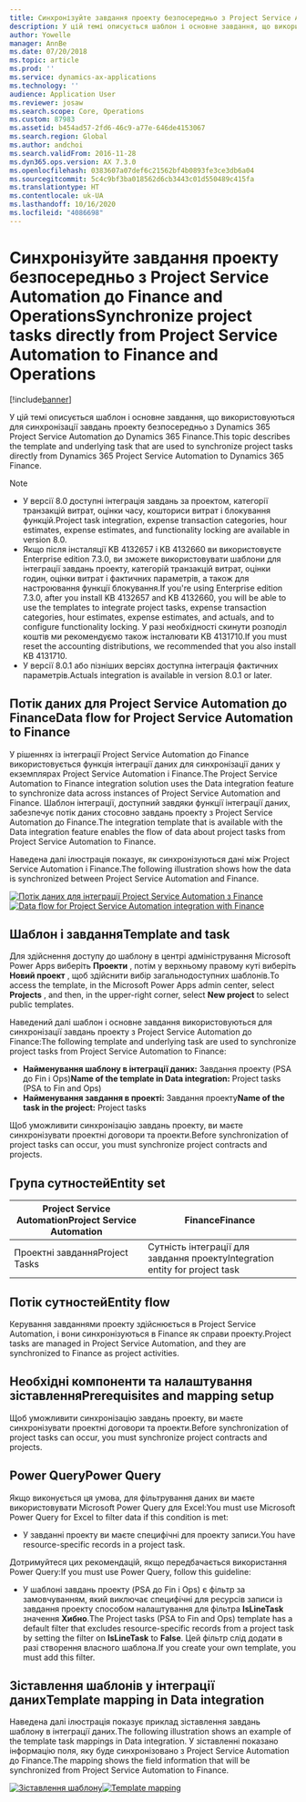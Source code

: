 ```yaml
---
title: Синхронізуйте завдання проекту безпосередньо з Project Service Automation до Finance and Operations
description: У цій темі описується шаблон і основне завдання, що використовуються для синхронізації завдань проекту безпосередньо з Microsoft Dynamics 365 Project Service Automation до Dynamics 365 Finance.
author: Yowelle
manager: AnnBe
ms.date: 07/20/2018
ms.topic: article
ms.prod: ''
ms.service: dynamics-ax-applications
ms.technology: ''
audience: Application User
ms.reviewer: josaw
ms.search.scope: Core, Operations
ms.custom: 87983
ms.assetid: b454ad57-2fd6-46c9-a77e-646de4153067
ms.search.region: Global
ms.author: andchoi
ms.search.validFrom: 2016-11-28
ms.dyn365.ops.version: AX 7.3.0
ms.openlocfilehash: 0383607a07def6c21562bf4b0893fe3ce3db6a04
ms.sourcegitcommit: 5c4c9bf3ba018562d6cb3443c01d550489c415fa
ms.translationtype: HT
ms.contentlocale: uk-UA
ms.lasthandoff: 10/16/2020
ms.locfileid: "4086698"
---
```

# <a name="synchronize-project-tasks-directly-from-project-service-automation-to-finance-and-operations"></a><span data-ttu-id="e4110-103">Синхронізуйте завдання проекту безпосередньо з Project Service Automation до Finance and Operations</span><span class="sxs-lookup"><span data-stu-id="e4110-103">Synchronize project tasks directly from Project Service Automation to Finance and Operations</span></span>

[!include[banner](../includes/banner.md)]

<span data-ttu-id="e4110-104">У цій темі описується шаблон і основне завдання, що використовуються для синхронізації завдань проекту безпосередньо з Dynamics 365 Project Service Automation до Dynamics 365 Finance.</span><span class="sxs-lookup"><span data-stu-id="e4110-104">This topic describes the template and underlying task that are used to synchronize project tasks directly from Dynamics 365 Project Service Automation to Dynamics 365 Finance.</span></span>

> [!NOTE]
> - <span data-ttu-id="e4110-105">У версії 8.0 доступні інтеграція завдань за проектом, категорії транзакцій витрат, оцінки часу, кошториси витрат і блокування функцій.</span><span class="sxs-lookup"><span data-stu-id="e4110-105">Project task integration, expense transaction categories, hour estimates, expense estimates, and functionality locking are available in version 8.0.</span></span>
> - <span data-ttu-id="e4110-106">Якщо після інсталяції KB 4132657 і KB 4132660 ви використовуєте Enterprise edition 7.3.0, ви зможете використовувати шаблони для інтеграції завдань проекту, категорій транзакцій витрат, оцінки годин, оцінки витрат і фактичних параметрів, а також для настроювання функції блокування.</span><span class="sxs-lookup"><span data-stu-id="e4110-106">If you're using Enterprise edition 7.3.0, after you install KB 4132657 and KB 4132660, you will be able to use the templates to integrate project tasks, expense transaction categories, hour estimates, expense estimates, and actuals, and to configure functionality locking.</span></span> <span data-ttu-id="e4110-107">У разі необхідності скинути розподіл коштів ми рекомендуємо також інсталювати KB 4131710.</span><span class="sxs-lookup"><span data-stu-id="e4110-107">If you must reset the accounting distributions, we recommended that you also install KB 4131710.</span></span>
> - <span data-ttu-id="e4110-108">У версії 8.0.1 або пізніших версіях доступна інтеграція фактичних параметрів.</span><span class="sxs-lookup"><span data-stu-id="e4110-108">Actuals integration is available in version 8.0.1 or later.</span></span>

## <a name="data-flow-for-project-service-automation-to-finance"></a><span data-ttu-id="e4110-109">Потік даних для Project Service Automation до Finance</span><span class="sxs-lookup"><span data-stu-id="e4110-109">Data flow for Project Service Automation to Finance</span></span>

<span data-ttu-id="e4110-110">У рішеннях із інтеграції Project Service Automation до Finance використовується функція інтеграції даних для синхронізації даних у екземплярах Project Service Automation і Finance.</span><span class="sxs-lookup"><span data-stu-id="e4110-110">The Project Service Automation to Finance integration solution uses the Data integration feature to synchronize data across instances of Project Service Automation and Finance.</span></span> <span data-ttu-id="e4110-111">Шаблон інтеграції, доступний завдяки функції інтеграції даних, забезпечує потік даних стосовно завдань проекту з Project Service Automation до Finance.</span><span class="sxs-lookup"><span data-stu-id="e4110-111">The integration template that is available with the Data integration feature enables the flow of data about project tasks from Project Service Automation to Finance.</span></span>

<span data-ttu-id="e4110-112">Наведена далі ілюстрація показує, як синхронізуються дані між Project Service Automation і Finance.</span><span class="sxs-lookup"><span data-stu-id="e4110-112">The following illustration shows how the data is synchronized between Project Service Automation and Finance.</span></span>

<span data-ttu-id="e4110-113">[![Потік даних для інтеграції Project Service Automation з Finance](./media/ProjectTasksFlow.png)](./media/ProjectTasksFlow.png)</span><span class="sxs-lookup"><span data-stu-id="e4110-113">[![Data flow for Project Service Automation integration with Finance](./media/ProjectTasksFlow.png)](./media/ProjectTasksFlow.png)</span></span>

## <a name="template-and-task"></a><span data-ttu-id="e4110-114">Шаблон і завдання</span><span class="sxs-lookup"><span data-stu-id="e4110-114">Template and task</span></span>

<span data-ttu-id="e4110-115">Для здійснення доступу до шаблону в центрі адміністрування Microsoft Power Apps виберіть **Проекти** , потім у верхньому правому куті виберіть **Новий проект** , щоб здійснити вибір загальнодоступних шаблонів.</span><span class="sxs-lookup"><span data-stu-id="e4110-115">To access the template, in the Microsoft Power Apps admin center, select **Projects** , and then, in the upper-right corner, select **New project** to select public templates.</span></span>

<span data-ttu-id="e4110-116">Наведений далі шаблон і основне завдання використовуються для синхронізації завдань проекту з Project Service Automation до Finance:</span><span class="sxs-lookup"><span data-stu-id="e4110-116">The following template and underlying task are used to synchronize project tasks from Project Service Automation to Finance:</span></span>

- <span data-ttu-id="e4110-117">**Найменування шаблону в інтеграції даних:** Завдання проекту (PSA до Fin і Ops)</span><span class="sxs-lookup"><span data-stu-id="e4110-117">**Name of the template in Data integration:** Project tasks (PSA to Fin and Ops)</span></span>
- <span data-ttu-id="e4110-118">**Найменування завдання в проекті:** Завдання проекту</span><span class="sxs-lookup"><span data-stu-id="e4110-118">**Name of the task in the project:** Project tasks</span></span>

<span data-ttu-id="e4110-119">Щоб уможливити синхронізацію завдань проекту, ви маєте синхронізувати проектні договори та проекти.</span><span class="sxs-lookup"><span data-stu-id="e4110-119">Before synchronization of project tasks can occur, you must synchronize project contracts and projects.</span></span>

## <a name="entity-set"></a><span data-ttu-id="e4110-120">Група сутностей</span><span class="sxs-lookup"><span data-stu-id="e4110-120">Entity set</span></span>

| <span data-ttu-id="e4110-121">Project Service Automation</span><span class="sxs-lookup"><span data-stu-id="e4110-121">Project Service Automation</span></span> | <span data-ttu-id="e4110-122">Finance</span><span class="sxs-lookup"><span data-stu-id="e4110-122">Finance</span></span>                             |
|----------------------------|-------------------------------------|
| <span data-ttu-id="e4110-123">Проектні завдання</span><span class="sxs-lookup"><span data-stu-id="e4110-123">Project Tasks</span></span>              | <span data-ttu-id="e4110-124">Сутність інтеграції для завдання проекту</span><span class="sxs-lookup"><span data-stu-id="e4110-124">Integration entity for project task</span></span> |

## <a name="entity-flow"></a><span data-ttu-id="e4110-125">Потік сутностей</span><span class="sxs-lookup"><span data-stu-id="e4110-125">Entity flow</span></span>

<span data-ttu-id="e4110-126">Керування завданнями проекту здійснюється в Project Service Automation, і вони синхронізуються в Finance як справи проекту.</span><span class="sxs-lookup"><span data-stu-id="e4110-126">Project tasks are managed in Project Service Automation, and they are synchronized to Finance as project activities.</span></span>

## <a name="prerequisites-and-mapping-setup"></a><span data-ttu-id="e4110-127">Необхідні компоненти та налаштування зіставлення</span><span class="sxs-lookup"><span data-stu-id="e4110-127">Prerequisites and mapping setup</span></span>

<span data-ttu-id="e4110-128">Щоб уможливити синхронізацію завдань проекту, ви маєте синхронізувати проектні договори та проекти.</span><span class="sxs-lookup"><span data-stu-id="e4110-128">Before synchronization of project tasks can occur, you must synchronize project contracts and projects.</span></span>

## <a name="power-query"></a><span data-ttu-id="e4110-129">Power Query</span><span class="sxs-lookup"><span data-stu-id="e4110-129">Power Query</span></span>

<span data-ttu-id="e4110-130">Якщо виконується ця умова, для фільтрування даних ви маєте використовувати Microsoft Power Query для Excel:</span><span class="sxs-lookup"><span data-stu-id="e4110-130">You must use Microsoft Power Query for Excel to filter data if this condition is met:</span></span>

- <span data-ttu-id="e4110-131">У завданні проекту ви маєте специфічні для проекту записи.</span><span class="sxs-lookup"><span data-stu-id="e4110-131">You have resource-specific records in a project task.</span></span>

<span data-ttu-id="e4110-132">Дотримуйтеся цих рекомендацій, якщо передбачається використання Power Query:</span><span class="sxs-lookup"><span data-stu-id="e4110-132">If you must use Power Query, follow this guideline:</span></span>

- <span data-ttu-id="e4110-133">У шаблоні завдань проекту (PSA до Fin і Ops) є фільтр за замовчуванням, який виключає специфічні для ресурсів записи із завдання проекту способом налаштування для фільтра **IsLineTask** значення **Хибно**.</span><span class="sxs-lookup"><span data-stu-id="e4110-133">The Project tasks (PSA to Fin and Ops) template has a default filter that excludes resource-specific records from a project task by setting the filter on **IsLineTask** to **False**.</span></span> <span data-ttu-id="e4110-134">Цей фільтр слід додати в разі створення власного шаблона.</span><span class="sxs-lookup"><span data-stu-id="e4110-134">If you create your own template, you must add this filter.</span></span>

## <a name="template-mapping-in-data-integration"></a><span data-ttu-id="e4110-135">Зіставлення шаблонів у інтеграції даних</span><span class="sxs-lookup"><span data-stu-id="e4110-135">Template mapping in Data integration</span></span>

<span data-ttu-id="e4110-136">Наведена далі ілюстрація показує приклад зіставлення завдань шаблону в інтеграції даних.</span><span class="sxs-lookup"><span data-stu-id="e4110-136">The following illustration shows an example of the template task mappings in Data integration.</span></span> <span data-ttu-id="e4110-137">У зіставленні показано інформацію поля, яку буде синхронізовано з Project Service Automation до Finance.</span><span class="sxs-lookup"><span data-stu-id="e4110-137">The mapping shows the field information that will be synchronized from Project Service Automation to Finance.</span></span>

<span data-ttu-id="e4110-138">[![Зіставлення шаблону](./media/ProjectTasksMapping.png)](./media/ProjectTasksMapping.png)</span><span class="sxs-lookup"><span data-stu-id="e4110-138">[![Template mapping](./media/ProjectTasksMapping.png)](./media/ProjectTasksMapping.png)</span></span>
